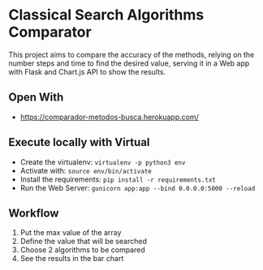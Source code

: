 # Classical Search Algorithms Comparator

This project aims to compare the accuracy of the methods, relying on the number steps and time to find the desired value, serving it in a Web app with Flask and Chart.js API to show the results.

## Open With
* https://comparador-metodos-busca.herokuapp.com/


## Execute locally with Virtual
* Create the virtualenv: `virtualenv -p python3 env`
* Activate with: `source env/bin/activate`
* Install the requirements: `pip install -r requirements.txt`
* Run the Web Server: `gunicorn app:app --bind 0.0.0.0:5000 --reload`

## Workflow
1) Put the max value of the array
2) Define the value that will be searched
3) Choose 2 algorithms to be compared
4) See the results in the bar chart